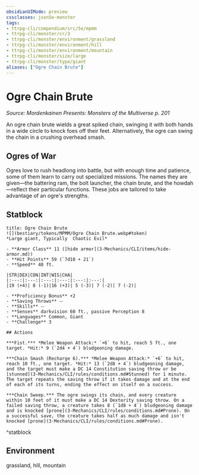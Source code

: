 ```yaml
---
obsidianUIMode: preview
cssclasses: json5e-monster
tags:
- ttrpg-cli/compendium/src/5e/mpmm
- ttrpg-cli/monster/cr/3
- ttrpg-cli/monster/environment/grassland
- ttrpg-cli/monster/environment/hill
- ttrpg-cli/monster/environment/mountain
- ttrpg-cli/monster/size/large
- ttrpg-cli/monster/type/giant
aliases: ["Ogre Chain Brute"]
---
```

# Ogre Chain Brute
*Source: Mordenkainen Presents: Monsters of the Multiverse p. 201*  

An ogre chain brute wields a great spiked chain, swinging it with both hands in a wide circle to knock foes off their feet. Alternatively, the ogre can swing the chain in a crushing overhead smash.

## Ogres of War

Ogres love to rush headlong into battle, but with enough time and patience, some of them learn to carry out specialized missions. The names they are given—the battering ram, the bolt launcher, the chain brute, and the howdah—reflect their particular functions. These jobs are tailored to take advantage of an ogre's strengths.

## Statblock

```ad-statblock
title: Ogre Chain Brute
![](bestiary/tokens/MPMM/Ogre Chain Brute.webp#token)
*Large giant, Typically  Chaotic Evil*

- **Armor Class** 11 ([hide armor](3-Mechanics/CLI/items/hide-armor.md))
- **Hit Points** 59 (`7d10 + 21`)
- **Speed** 40 ft.

|STR|DEX|CON|INT|WIS|CHA|
|:---:|:---:|:---:|:---:|:---:|:---:|
|19 (+4)| 8 (-1)|16 (+3)| 5 (-3)| 7 (-2)| 7 (-2)|

- **Proficiency Bonus** +2
- **Saving Throws** ⏤
- **Skills** ⏤
- **Senses** darkvision 60 ft., passive Perception 8
- **Languages** Common, Giant
- **Challenge** 3

## Actions

***Fist.*** *Melee Weapon Attack:* `+6` to hit, reach 5 ft., one target. *Hit:* 9 (`2d4 + 4`) bludgeoning damage.

***Chain Smash (Recharge 6).*** *Melee Weapon Attack:* `+6` to hit, reach 10 ft., one target. *Hit:* 13 (`2d8 + 4`) bludgeoning damage, and the target must make a DC 14 Constitution saving throw or be [stunned](3-Mechanics/CLI/rules/conditions.md#Stunned) for 1 minute. The target repeats the saving throw if it takes damage and at the end of each of its turns, ending the effect on itself on a success.

***Chain Sweep.*** The ogre swings its chain, and every creature within 10 feet of it must make a DC 14 Dexterity saving throw. On a failed saving throw, a creature takes 8 (`1d8 + 4`) bludgeoning damage and is knocked [prone](3-Mechanics/CLI/rules/conditions.md#Prone). On a successful save, the creature takes half as much damage and isn't knocked [prone](3-Mechanics/CLI/rules/conditions.md#Prone).
```
^statblock

## Environment

grassland, hill, mountain